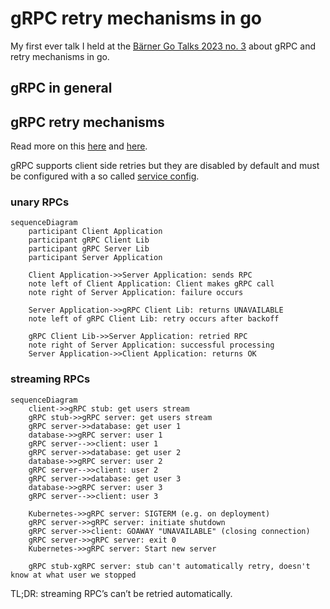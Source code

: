 # gRPC retry mechanisms in go
My first ever talk I held at the [Bärner Go Talks 2023 no. 3](https://www.meetup.com/berner-go-meetup/events/293782118/) 
about gRPC and retry mechanisms in go.

## gRPC in general

## gRPC retry mechanisms
Read more on this [here](https://pkg.go.dev/google.golang.org/grpc/examples/features/retry#section-readme) and [here](https://github.com/grpc/proposal/blob/master/A6-client-retries.md).

gRPC supports client side retries but they are disabled by default and must be configured with a so called [service config](https://github.com/grpc/grpc/blob/master/doc/service_config.md).

### unary RPCs
```mermaid
sequenceDiagram
    participant Client Application
    participant gRPC Client Lib
    participant gRPC Server Lib
    participant Server Application

    Client Application->>Server Application: sends RPC
    note left of Client Application: Client makes gRPC call
    note right of Server Application: failure occurs

    Server Application->>gRPC Client Lib: returns UNAVAILABLE
    note left of gRPC Client Lib: retry occurs after backoff

    gRPC Client Lib->>Server Application: retried RPC
    note right of Server Application: successful processing
    Server Application->>Client Application: returns OK
```

### streaming RPCs
```mermaid
sequenceDiagram
    client->>gRPC stub: get users stream
	gRPC stub->>gRPC server: get users stream
	gRPC server->>database: get user 1
	database->>gRPC server: user 1
    gRPC server-->>client: user 1
	gRPC server->>database: get user 2
	database->>gRPC server: user 2
	gRPC server-->>client: user 2
	gRPC server->>database: get user 3
	database->>gRPC server: user 3
	gRPC server-->>client: user 3

	Kubernetes->>gRPC server: SIGTERM (e.g. on deployment)
	gRPC server->>gRPC server: initiate shutdown
	gRPC server->>client: GOAWAY "UNAVAILABLE" (closing connection)
	gRPC server->>gRPC server: exit 0
	Kubernetes->>gRPC server: Start new server

	gRPC stub-xgRPC server: stub can't automatically retry, doesn't know at what user we stopped
```
TL;DR: streaming RPC’s can’t be retried automatically.
